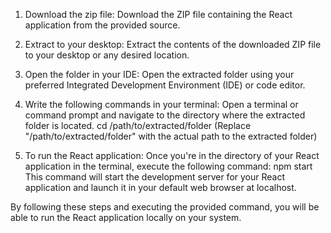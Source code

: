 1. Download the zip file:
Download the ZIP file containing the React application from the provided source.

2. Extract to your desktop:
Extract the contents of the downloaded ZIP file to your desktop or any desired location.

3. Open the folder in your IDE:
Open the extracted folder using your preferred Integrated Development Environment (IDE) or code editor.

4. Write the following commands in your terminal:
Open a terminal or command prompt and navigate to the directory where the extracted folder is located.
cd /path/to/extracted/folder
(Replace "/path/to/extracted/folder" with the actual path to the extracted folder)

5. To run the React application:
Once you're in the directory of your React application in the terminal, execute the following command:
npm start
This command will start the development server for your React application and launch it in your default web browser at localhost.

By following these steps and executing the provided command, you will be able to run the React application locally on your system.
